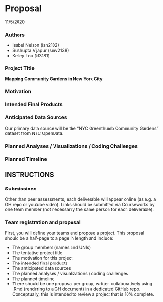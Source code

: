 Proposal
================
11/5/2020

### Authors

  - Isabel Nelson (isn2102)
  - Sushupta Vijapur (smv2138)
  - Kelley Lou (kl3181)

### Project Title

**Mapping Community Gardens in New York City**

### Motivation

### Intended Final Products

### Anticipated Data Sources

Our primary data source will be the “NYC Greenthumb Community Gardens”
dataset from NYC OpenData.

### Planned Analyses / Visualizations / Coding Challenges

### Planned Timeline

## INSTRUCTIONS

### Submissions

Other than peer assessments, each deliverable will appear online (as
e.g. a GH repo or youtube video). Links should be submitted via
Courseworks by one team member (not necessarily the same person for each
deliverable).

### Team registration and proposal

First, you will define your teams and propose a project. This proposal
should be a half-page to a page in length and include:

  - The group members (names and UNIs)
  - The tentative project title
  - The motivation for this project
  - The intended final products
  - The anticipated data sources
  - The planned analyses / visualizations / coding challenges
  - The planned timeline
  - There should be one proposal per group, written collaboratively
    using .Rmd (rendering to a GH document) in a dedicated GitHub repo.
    Conceptually, this is intended to review a project that is 10%
    complete.
